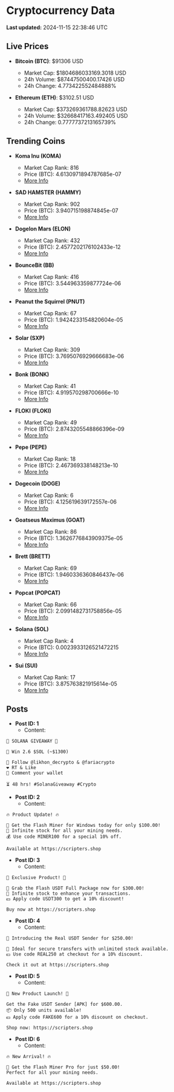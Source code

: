 # Cryptocurrency Data

**Last updated:** 2024-11-15 22:38:46 UTC

## Live Prices
- **Bitcoin (BTC)**: $91306 USD
  - Market Cap: $1804686033169.3018 USD
  - 24h Volume: $87447500400.17426 USD
  - 24h Change: 4.773422552484888%

- **Ethereum (ETH)**: $3102.51 USD
  - Market Cap: $373269361788.82623 USD
  - 24h Volume: $32668417163.492405 USD
  - 24h Change: 0.7777737213165739%

## Trending Coins
- **Koma Inu (KOMA)**
  - Market Cap Rank: 816
  - Price (BTC): 4.6130971894787685e-07
  - [More Info](https://www.coingecko.com/en/coins/koma-inu)

- **SAD HAMSTER (HAMMY)**
  - Market Cap Rank: 902
  - Price (BTC): 3.940715198874845e-07
  - [More Info](https://www.coingecko.com/en/coins/sad-hamster)

- **Dogelon Mars (ELON)**
  - Market Cap Rank: 432
  - Price (BTC): 2.4577202176102433e-12
  - [More Info](https://www.coingecko.com/en/coins/dogelon-mars)

- **BounceBit (BB)**
  - Market Cap Rank: 416
  - Price (BTC): 3.544963359877724e-06
  - [More Info](https://www.coingecko.com/en/coins/bouncebit)

- **Peanut the Squirrel (PNUT)**
  - Market Cap Rank: 67
  - Price (BTC): 1.9424233154820604e-05
  - [More Info](https://www.coingecko.com/en/coins/peanut-the-squirrel)

- **Solar (SXP)**
  - Market Cap Rank: 309
  - Price (BTC): 3.7695076929666683e-06
  - [More Info](https://www.coingecko.com/en/coins/solar-2)

- **Bonk (BONK)**
  - Market Cap Rank: 41
  - Price (BTC): 4.919570298700666e-10
  - [More Info](https://www.coingecko.com/en/coins/bonk)

- **FLOKI (FLOKI)**
  - Market Cap Rank: 49
  - Price (BTC): 2.8743205548866396e-09
  - [More Info](https://www.coingecko.com/en/coins/floki)

- **Pepe (PEPE)**
  - Market Cap Rank: 18
  - Price (BTC): 2.467369338148213e-10
  - [More Info](https://www.coingecko.com/en/coins/pepe)

- **Dogecoin (DOGE)**
  - Market Cap Rank: 6
  - Price (BTC): 4.125619639172557e-06
  - [More Info](https://www.coingecko.com/en/coins/dogecoin)

- **Goatseus Maximus (GOAT)**
  - Market Cap Rank: 86
  - Price (BTC): 1.3626776843909375e-05
  - [More Info](https://www.coingecko.com/en/coins/goatseus-maximus)

- **Brett (BRETT)**
  - Market Cap Rank: 69
  - Price (BTC): 1.9460336360846437e-06
  - [More Info](https://www.coingecko.com/en/coins/brett-2)

- **Popcat (POPCAT)**
  - Market Cap Rank: 66
  - Price (BTC): 2.0991482731758856e-05
  - [More Info](https://www.coingecko.com/en/coins/popcat)

- **Solana (SOL)**
  - Market Cap Rank: 4
  - Price (BTC): 0.0023933126521472215
  - [More Info](https://www.coingecko.com/en/coins/solana)

- **Sui (SUI)**
  - Market Cap Rank: 17
  - Price (BTC): 3.875763821915614e-05
  - [More Info](https://www.coingecko.com/en/coins/sui)

## Posts
- **Post ID: 1**
  - Content:
```
🚀 SOLANA GIVEAWAY 🚀

🎁 Win 2.6 $SOL (~$1300)

🤝 Follow @likhon_decrypto & @fariacrypto
❤️ RT & Like
💬 Comment your wallet

⏳ 48 hrs! #SolanaGiveaway #Crypto
```

- **Post ID: 2**
  - Content:
```
🔥 Product Update! 🔥

🚀 Get the Flash Miner for Windows today for only $100.00!
🔋 Infinite stock for all your mining needs.
💰 Use code MINER100 for a special 10% off.

Available at https://scripters.shop
```

- **Post ID: 3**
  - Content:
```
🎁 Exclusive Product! 🎁

💸 Grab the Flash USDT Full Package now for $300.00!
🎉 Infinite stock to enhance your transactions.
💵 Apply code USDT300 to get a 10% discount!

Buy now at https://scripters.shop
```

- **Post ID: 4**
  - Content:
```
💎 Introducing the Real USDT Sender for $250.00!

💼 Ideal for secure transfers with unlimited stock available.
💵 Use code REAL250 at checkout for a 10% discount.

Check it out at https://scripters.shop
```

- **Post ID: 5**
  - Content:
```
🚀 New Product Launch! 🚀

Get the Fake USDT Sender [APK] for $600.00.
📦 Only 500 units available!
💵 Apply code FAKE600 for a 10% discount on checkout.

Shop now: https://scripters.shop
```

- **Post ID: 6**
  - Content:
```
🔥 New Arrival! 🔥

💸 Get the Flash Miner Pro for just $50.00!
Perfect for all your mining needs.

Available at https://scripters.shop
```

